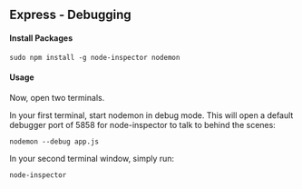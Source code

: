 ## Express - Debugging

#### Install Packages

```
sudo npm install -g node-inspector nodemon
```

#### Usage

Now, open two terminals.

In your first terminal, start nodemon in debug mode. This will open a default debugger port of 5858 for node-inspector to talk to behind the scenes:

```
nodemon --debug app.js
```

In your second terminal window, simply run:

```
node-inspector
```
